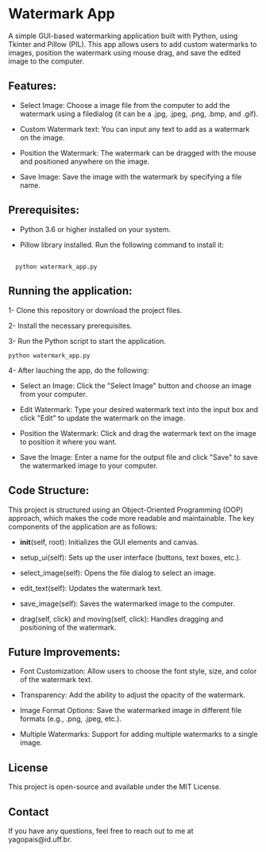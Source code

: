 <h1>Watermark App</h1>

A simple GUI-based watermarking application built with Python, using Tkinter and Pillow (PIL). This app allows users to add custom watermarks to images, position the watermark using mouse drag, and save the edited image to the computer.

<h2>Features:</h2>

- Select Image: Choose a image file from the computer to add the watermark using a filedialog (it can be a .jpg, .jpeg, .png, .bmp, and .gif).

- Custom Watermark text: You can input any text to add as a watermark on the image.
  
- Position the Watermark: The watermark can be dragged with the mouse and positioned anywhere on the image.
  
- Save Image: Save the image with the watermark by specifying a file name.

<h2>Prerequisites:</h2>

  - Python 3.6 or higher installed on your system.
  
  - Pillow library installed. Run the following command to install it:
  ##
      python watermark_app.py

<h2>Running the application:</h2>

1- Clone this repository or download the project files.

2- Install the necessary prerequisites.

3- Run the Python script to start the application.

    python watermark_app.py
  
4- After lauching the app, do the following:

  - Select an Image: Click the "Select Image" button and choose an image from your computer.
    
  - Edit Watermark: Type your desired watermark text into the input box and click "Edit" to update the watermark on the image.
    
  - Position the Watermark: Click and drag the watermark text on the image to position it where you want.
    
  - Save the Image: Enter a name for the output file and click "Save" to save the watermarked image to your computer.
    

<h2>Code Structure:</h2>

  This project is structured using an Object-Oriented Programming (OOP) approach, which makes the code more readable and maintainable. The key components of the application are as follows:
  
  - __init__(self, root): Initializes the GUI elements and canvas.
    
  - setup_ui(self): Sets up the user interface (buttons, text boxes, etc.).
    
  - select_image(self): Opens the file dialog to select an image.
    
  - edit_text(self): Updates the watermark text.
    
  - save_image(self): Saves the watermarked image to the computer.
    
  - drag(self, click) and moving(self, click): Handles dragging and positioning of the watermark.

<h2>Future Improvements:</h2>

  - Font Customization: Allow users to choose the font style, size, and color of the watermark text.
    
  - Transparency: Add the ability to adjust the opacity of the watermark.
    
  - Image Format Options: Save the watermarked image in different file formats (e.g., .png, .jpeg, etc.).
    
  - Multiple Watermarks: Support for adding multiple watermarks to a single image.

<h2>License</h2>
This project is open-source and available under the MIT License.

<h2>Contact</h2>
If you have any questions, feel free to reach out to me at yagopais@id.uff.br.

